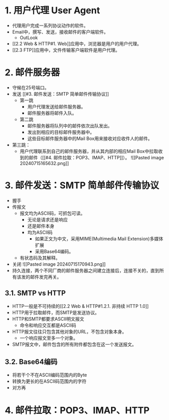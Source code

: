 # 1. 用户代理 User Agent
- 代理用户完成一系列协议动作的软件。
- Email中，撰写、发送，接收邮件的客户端软件。
	- OutLook
- [[2.2 Web & HTTP#1. Web]]应用中，浏览器是用户的用户代理。
- [[2.3 FTP]]应用中，文件传输客户端软件是用户代理。
# 2. 邮件服务器
- 守候在25号端口。
- 发送 [[#3. 邮件发送：SMTP 简单邮件传输协议]]
	- 第一跳
		- 用户代理发送给邮件服务器。
		- 邮件服务器将邮件入队。
	- 第二跳
		- 邮件服务器将队列中的邮件依次出队发出。
		- 发出到相应的目标邮件服务器中。
		- 这些目标邮件服务器中的Mail Box用来接收对应收件人的邮件。
- 第三跳：
	- 用户代理联系到自己的邮件服务器，并从其内部的相应Mail Box中拉取收到的邮件（[[#4. 邮件拉取：POP3、IMAP、HTTP]]）。
![[Pasted image 20240715165632.png]]
# 3. 邮件发送：SMTP 简单邮件传输协议
- 握手
- 传报文
	- 报文均为ASCII码，可抓包可读。
		- 无论是请求还是响应
		- 还是邮件本身
		- 均为ASCII码
			- 如果正文为中文，采用MIME(Multimedia Mail Extension)多媒体扩展
			- 采用Base64编码。
	- 有状态码及其解释。
- 关闭
![[Pasted image 20240715170943.png]]
- 持久连接，两个不同厂商的邮件服务器之间建立连接后，连接不关的，直到所有该发的邮件发完再关。
## 3.1. SMTP vs HTTP
 - HTTP一般是不可持续的[[2.2 Web & HTTP#1.2.1. 非持续 HTTP 1.0]]
 - HTTP用于拉取邮件，而SMTP是发送协议。
 - HTTP和SMTP都要求ASCII明文报文
	 - 命令和响应交互都是ASCII码
 - HTTP报文往往只包含其他对象的URL，不包含对象本身。
	 - 一个响应报文至多一个对象。
 - SMTP报文中，邮件包含的所有附件都包含在这一个发送报文。
## 3.2. Base64编码
- 将若干个不在ASCII编码范围内的Byte
- 转换为更长的在ASCII码范围内的字符
- 对方再
# 4. 邮件拉取：POP3、IMAP、HTTP
